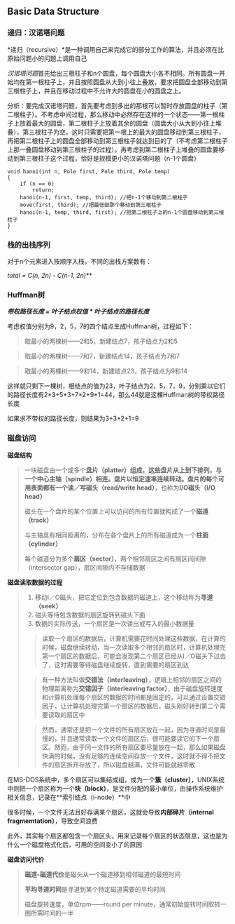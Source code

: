 ## Basic Data Structure

### 递归：汉诺塔问题

*递归（recursive）*是一种调用自己来完成它的部分工作的算法，并且必须在比原始问题小的问题上调用自己

*汉诺塔问题*首先给出三根柱子和n个圆盘，每个圆盘大小各不相同。所有圆盘一开始均在第一根柱子上，并且按照圆盘从大到小往上叠放，要求把圆盘全部移动到第三根柱子上，并且在移动过程中不允许大的圆盘在小的圆盘之上。

分析：要完成汉诺塔问题，首先要考虑到多出的那根可以暂时存放圆盘的柱子（第二根柱子）。不考虑中间过程，那么移动中必然存在这样的一个状态——第一根柱子上放着最大的圆盘，第二根柱子上放着其余的圆盘（圆盘大小从大到小往上堆叠），第三根柱子为空。这时只需要把第一根上的最大的圆盘移动到第三根柱子，再把第二根柱子上的圆盘全部移动到第三根柱子就达到目的了（不考虑第二根柱子上那一叠圆盘移动到第三根柱子的过程）。再考虑到第二根柱子上堆叠的圆盘要移动到第三根柱子这个过程，恰好是规模更小的汉诺塔问题（n-1个圆盘）

	void hanoi(int n, Pole first, Pole third, Pole temp)
	{
		if (n == 0)
			return;
		hanoi(n-1, first, temp, third); //把n-1个移动到第二根柱子
		move(first, third); //把最低部那个移动到第三根柱子
		hanoi(n-1, temp, third, first); //把第二根柱子上的n-1个圆盘移动到第三根柱子
	}

### 栈的出栈序列

对于n个元素进入按顺序入栈，不同的出栈方案数有：

***total = C(n, 2*n) - C(n-1, 2*n)***

### Huffman树

***带权路径长度 = 叶子结点权值 * 叶子结点的路径长度***

考虑权值分别为9，2，5，7的四个结点生成Huffman树，过程如下：

> 取最小的两棵树——2和5，新建结点7，孩子结点为2和5

> 取最小的两棵树——7和7，新建结点14，孩子结点为7和7

> 取最小的两棵树——9和14，新建结点23，孩子结点为9和14

这样就只剩下一棵树，根结点的值为23，叶子结点为2，5，7，9，分别乘以它们的路径长度有2\*3+5\*3+7\*2+9\*1=44，那么44就是这棵Huffman树的带权路径长度

如果求不带权的路径长度，则结果为3+3+2+1=9

### 磁盘访问

**磁盘结构**

> 一块磁盘由一个或多个**盘片（platter）**组成，这些盘片从上到下排列，与一个**中心主轴（spindle）**相连。盘片以恒定速率连续转动。盘片的每个可用表面都有一个**读／写磁头（read/write head）**，也称为**I/O磁头（I/O head）**
> 
> 磁头在一个盘片的某个位置上可以访问的所有位置就构成了一个**磁道（track）**
> 
> 与主轴具有相同距离的，分布在各个盘片上的所有磁道成为一个**柱面（cylinder）**
> 
> 每个磁道分为多个**扇区（sector）**，两个相邻扇区之间有扇区间间隙（intersector gap），扇区间隙内不存储数据

**磁盘读取数据的过程**

> 1. 移动I／O磁头，把它定位到包含数据的磁道上，这个移动称为**寻道（seek）**
> 2. 磁头等待包含数据的扇区旋转到磁头下面
> 3. 数据的实际传送，一个扇区是一次读出或写入的最小数据量
> 
> > 读取一个扇区的数据后，计算机需要花时间处理这些数据，在计算的时候，磁盘继续转动，当一次读取多个相邻的扇区时，计算机处理完第一个扇区的数据后，可能会发现第二个扇区已经从I／O磁头下过去了，这时需要等待磁盘继续旋转，直到需要的扇区到达
>
> > 有一种方法叫做**交错法（interleaving）**，逻辑上相邻的扇区之间的物理距离称为**交错因子（interleaving factor）**，由于磁盘旋转速度和计算机处理每个扇区的数据的时间都是固定的，可以通过设置交错因子，让计算机处理完第一个扇区的数据后，磁头刚好转到第二个需要读取的扇区中
> 
> > 然而，通常还是把一个文件的所有扇区放在一起，因为寻道时间是最慢的，并且通常读取一个文件的扇区后，很可能要读它的下一个扇区。然而，由于同一文件的所有扇区要尽量放在一起，那么如果磁盘快满的时候，没有足够的连续空间存放一个文件，这时就不得不把文件的扇区拆开存放了，所以磁盘越满，文件可能就越零散

在MS-DOS系统中，多个扇区可以集结成组，成为一个**簇（cluster）**，UNIX系统中则把一个扇区称为一个**块（block）**，是文件分配的最小单位，由操作系统维护相关信息，记录在**索引结点（i-node）**中

很多时候，一个文件无法且好存满某个扇区，这就会导致**内部碎片（internal fragmemtation）**，导致空间浪费

此外，其实每个扇区都包含一个扇区头，用来记录每个扇区的状态信息，这也是为什么一个磁盘格式化后，可用的空间变小了的原因

**磁盘访问代价**

> **磁道-磁道代价**是磁头从一个磁道移到相邻磁道的最短时间
> 
> **平均寻道时间**是寻道到某个特定磁道需要的平均时间
> 
> 磁盘旋转速度，单位rpm——round per minute，通常初始旋转时间取转一圈所需时间的一半


